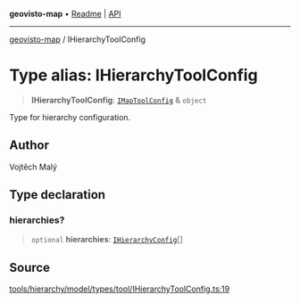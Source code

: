 **geovisto-map** • [Readme](../README.md) \| [API](../globals.md)

***

[geovisto-map](../README.md) / IHierarchyToolConfig

# Type alias: IHierarchyToolConfig

> **IHierarchyToolConfig**: [`IMapToolConfig`](IMapToolConfig.md) & `object`

Type for hierarchy configuration.

## Author

Vojtěch Malý

## Type declaration

### hierarchies?

> `optional` **hierarchies**: [`IHierarchyConfig`](IHierarchyConfig.md)[]

## Source

[tools/hierarchy/model/types/tool/IHierarchyToolConfig.ts:19](https://github.com/geovisto/geovisto-map/blob/5ee2cb5d45c19062fc8fc6beefa2848c076518b6/src/tools/hierarchy/model/types/tool/IHierarchyToolConfig.ts#L19)
